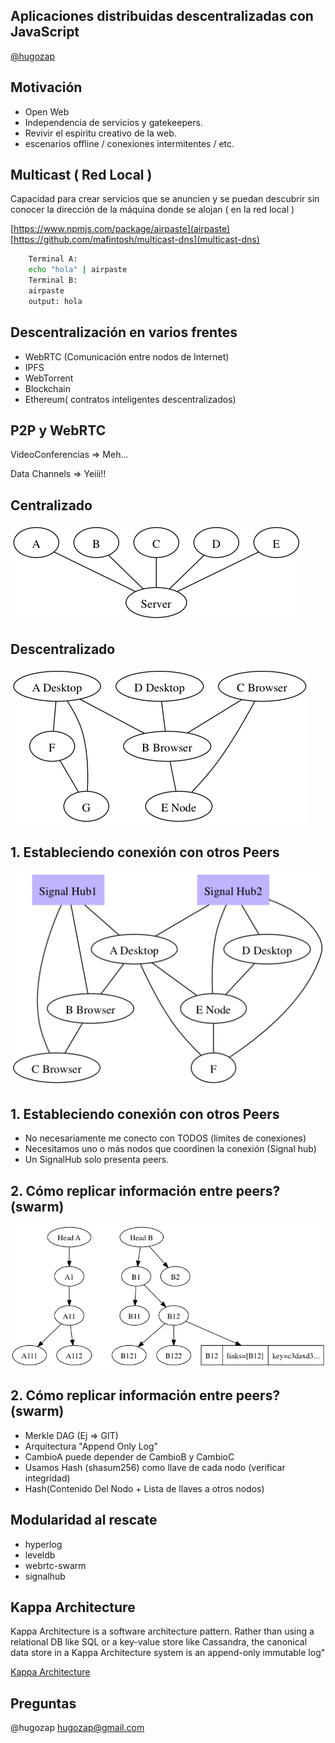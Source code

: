 
## Aplicaciones distribuidas descentralizadas con JavaScript

[@hugozap](http://twitter.com/hugozap)

## Motivación

- Open Web
- Independencia de servicios y gatekeepers.
- Revivir el espíritu creativo de la web.
- escenarios offline / conexiones intermitentes / etc.

## Multicast ( Red Local )

Capacidad para crear servicios que se anuncien y se
puedan descubrir sin conocer la dirección de la máquina
donde se alojan ( en la red local )

[https://www.npmjs.com/package/airpaste](airpaste)
[https://github.com/mafintosh/multicast-dns](multicast-dns)

```bash
    Terminal A:
    echo "hola" | airpaste
    Terminal B:
    airpaste
    output: hola
```
## Descentralización en varios frentes

* WebRTC (Comunicación entre nodos de Internet)
* IPFS 
* WebTorrent
* Blockchain
*  Ethereum( contratos inteligentes descentralizados)

## P2P y WebRTC

VideoConferencias => Meh...

Data Channels => Yeiii!!

## Centralizado

![Centralizado](central.png)

## Descentralizado

![Descentralizado](swarm1.png)

## 1. Estableciendo conexión con otros Peers

![Descentralizado](swarm2.png)

## 1. Estableciendo conexión con otros Peers

* No necesariamente me conecto con TODOS (límites de conexiones)
* Necesitamos uno o más nodos que coordinen la conexión (Signal hub)
* Un SignalHub solo presenta peers. 

## 2. Cómo replicar información entre peers? (swarm)

![Merkle DAG](hyperlog.png)

## 2. Cómo replicar información entre peers? (swarm)

* Merkle DAG (Ej => GIT)
* Arquitectura "Append Only Log"
* CambioA puede depender de CambioB y CambioC
* Usamos Hash (shasum256) como llave de cada nodo (verificar integridad)
* Hash(Contenido Del Nodo + Lista de llaves a otros nodos)

## Modularidad al rescate

* hyperlog
* leveldb
* webrtc-swarm
* signalhub

## Kappa Architecture

Kappa Architecture is a software architecture pattern. Rather than using a relational DB like SQL or a key-value store like Cassandra, the canonical data store in a Kappa Architecture system is an append-only immutable log"

[Kappa Architecture](http://milinda.pathirage.org/kappa-architecture.com/)

## Preguntas

@hugozap
hugozap@gmail.com


